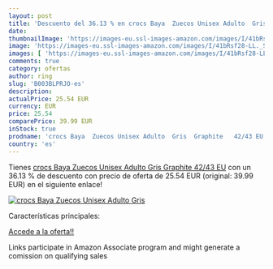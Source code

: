 ```yaml
---
layout: post
title: 'Descuento del 36.13 % en crocs Baya  Zuecos Unisex Adulto  Gris  '
date: 
thumbnailImage: 'https://images-eu.ssl-images-amazon.com/images/I/41bRsf28-LL._SL200_.jpg'
image: 'https://images-eu.ssl-images-amazon.com/images/I/41bRsf28-LL._SL200_.jpg'
images: [ 'https://images-eu.ssl-images-amazon.com/images/I/41bRsf28-LL._SL200_.jpg' ]
comments: true
category: ofertas
author: ring
slug: 'B003BLPRJO-es'
description:
actualPrice: 25.54 EUR
currency: EUR
price: 25.54
comparePrice: 39.99 EUR
inStock: true
prodname: 'crocs Baya  Zuecos Unisex Adulto  Gris  Graphite   42/43 EU'
country: 'es'
---
```


Tienes [crocs Baya  Zuecos Unisex Adulto  Gris  Graphite   42/43 EU](https://www.amazon.es/dp/B003BLPRJO/?tag=tolees-21) con un 36.13 % de descuento con precio de oferta de 25.54 EUR (original: 39.99 EUR) en el siguiente enlace!

[![crocs Baya  Zuecos Unisex Adulto  Gris  ](https://images-eu.ssl-images-amazon.com/images/I/41bRsf28-LL._SL200_.jpg)](https://www.amazon.es/dp/B003BLPRJO/?tag=tolees-21)

Características principales:


[Accede a la oferta!!](https://www.amazon.es/dp/B003BLPRJO/?tag=tolees-21)

Links participate in Amazon Associate program and might generate a comission on qualifying sales


